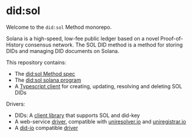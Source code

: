 # did:sol

Welcome to the `did:sol` Method monorepo.

Solana is a high-speed, low-fee public ledger based on a novel Proof-of-History consensus network.
The SOL DID method is a method for storing DIDs and managing DID documents on Solana.

This repository contains:

- The [did:sol Method spec](https://identity-com.github.io/sol-did/did-method-spec.html)
- The [did:sol solana program](/program)
- A [Typescript client](/client) for creating, updating, resolving and deleting SOL DIDs

Drivers:
- DIDs: A [client library](drivers/dids) that supports SOL and did-key 
- A web-service [driver](drivers/uniresolver), compatible with [uniresolver.io](https://unresolver.io) and [uniregistrar.io](https://uniregistrar.io)
- A [did-io](https://github.com/digitalbazaar/did-io) compatible [driver](driver/did-io)
